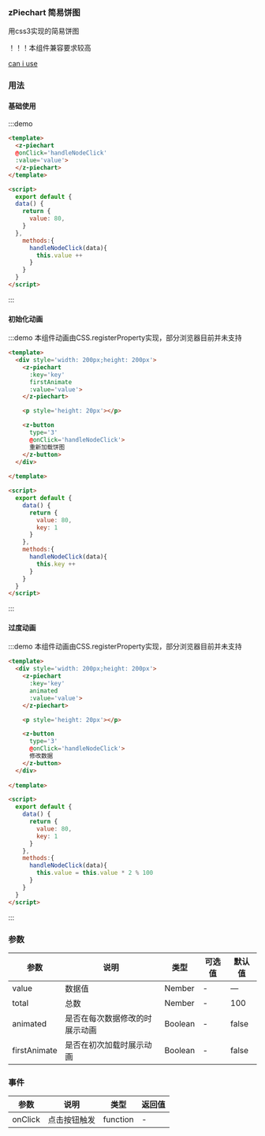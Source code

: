 ### zPiechart 简易饼图

用css3实现的简易饼图

！！！本组件兼容要求较高

[can i use](https://caniuse.com/#search=conic-gradient)


### 用法

#### 基础使用
:::demo 
```html
<template>
  <z-piechart
  @onClick='handleNodeClick'
  :value='value'>
  </z-piechart>
</template>

<script>
  export default {
  data() {
    return {
      value: 80,
    }
  },
    methods:{
      handleNodeClick(data){
        this.value ++
      }
    }
  }
</script>


```
:::


#### 初始化动画


:::demo  本组件动画由CSS.registerProperty实现，部分浏览器目前并未支持
```html
<template>
  <div style='width: 200px;height: 200px'>
    <z-piechart
      :key='key'
      firstAnimate
      :value='value'>
    </z-piechart>

    <p style='height: 20px'></p>

    <z-button
      type='3'
      @onClick='handleNodeClick'>
      重新加载饼图
    </z-button>
  </div>
  
</template>

<script>
  export default {
    data() {
      return {
        value: 80,
        key: 1
      }
    },
    methods:{
      handleNodeClick(data){
        this.key ++
      }
    }
  }
</script>


```
:::


#### 过度动画


:::demo  本组件动画由CSS.registerProperty实现，部分浏览器目前并未支持
```html
<template>
  <div style='width: 200px;height: 200px'>
    <z-piechart
      :key='key'
      animated
      :value='value'>
    </z-piechart>

    <p style='height: 20px'></p>

    <z-button
      type='3'
      @onClick='handleNodeClick'>
      修改数据
    </z-button>
  </div>
  
</template>

<script>
  export default {
    data() {
      return {
        value: 80,
        key: 1
      }
    },
    methods:{
      handleNodeClick(data){
        this.value = this.value * 2 % 100
      }
    }
  }
</script>


```
:::


### 参数
| 参数      | 说明          | 类型      | 可选值                           | 默认值  |
|---------- |-------------- |---------- |--------------------------------  |-------- |
| value | 数据值 | Nember | - | — |
| total | 总数 | Nember | - | 100 |
| animated | 是否在每次数据修改的时展示动画 | Boolean | - | false |
| firstAnimate | 是否在初次加载时展示动画 | Boolean | - | false |

### 事件
| 参数      | 说明          | 类型      | 返回值  |
|---------- |-------------- |----------  |-------- |
| onClick | 点击按钮触发 | function |  - |